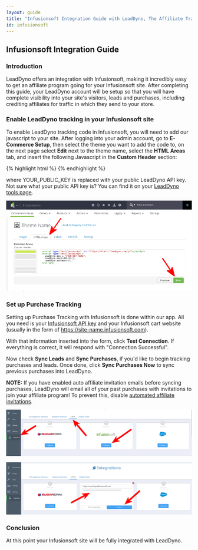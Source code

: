 ```yaml
---
layout: guide
title: "Infusionsoft Integration Guide with LeadDyno, The Affiliate Tracking Software & Online Marketing System"
id: infusionsoft
---
```


## Infusionsoft Integration Guide

### Introduction

LeadDyno offers an integration with Infusionsoft, making it incredibly easy to get an affiliate program going for
your Infusionsoft site. After completing this guide, your LeadDyno account will be setup so that you will have complete
visibility into your site's visitors, leads and purchases, including crediting affiliates for traffic in which they
send to your store.

### Enable LeadDyno tracking in your Infusionsoft site ###

To enable LeadDyno tracking code in Infusionsoft, you will need to add our javascript
to your site.  After logging into your admin account, go to **E-Commerce Setup**, then select the theme you want to add the code to, on the next page select **Edit** next to the theme name, select the **HTML Areas** tab, and insert the following Javascript in the **Custom Header** section:

{% highlight html %}
    <script type="text/javascript" src="https://static.leaddyno.com/js"></script>
    <script>
      LeadDyno.key = "YOUR_PUBLIC_KEY";
      LeadDyno.recordVisit();
      LeadDyno.autoWatch();
    </script>
{% endhighlight %}

where YOUR_PUBLIC_KEY is replaced with your public LeadDyno API key. Not sure what your public API key is? You can find it on your [LeadDyno tools page](https://app.leaddyno.com/tools).

![Infusionsoft Code Insertion](img/infusionsoft_code.png)

### Set up Purchase Tracking ###

Setting up Purchase Tracking with Infusionsoft is done within our app. All you need is your [Infusionsoft API key](http://ug.infusionsoft.com/article/AA-00442/0/Infusionsoft-API-Key.html) and your Infusionsoft cart website (usually in the form of https://site-name.infusionsoft.com).

With that information inserted into the form, click **Test Connection**. If everything is correct, it will respond with "Connection Successful".

Now check **Sync Leads** and **Sync Purchases**, if you'd like to begin tracking purchases and leads. Once done, click **Sync Purchases Now** to sync previous purchases into LeadDyno.

**NOTE:** If you have enabled auto affiliate invitation emails before syncing purchases, LeadDyno will email all of your past purchases with invitations to join your affiliate program! To prevent this, disable [automated affiliate invitations](https://app.leaddyno.com/affiliate_emails/viral).

![Infusionsoft Integration](img/infusionsoft_integration.png)

![Infusionsoft Integration](img/infusionsoft_integration2.png)

### Conclusion ###

At this point your Infusionsoft site will be fully integrated with LeadDyno.
